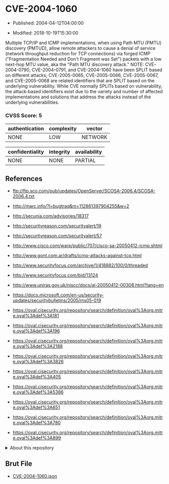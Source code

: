 # CVE-2004-1060

- Published: 2004-04-12T04:00:00

- Modified: 2018-10-19T15:30:00

Multiple TCP/IP and ICMP implementations, when using Path MTU (PMTU) discovery (PMTUD), allow remote attackers to cause a denial of service (network throughput reduction for TCP connections) via forged ICMP ("Fragmentation Needed and Don't Fragment was Set") packets with a low next-hop MTU value, aka the "Path MTU discovery attack."  NOTE: CVE-2004-0790, CVE-2004-0791, and CVE-2004-1060 have been SPLIT based on different attacks; CVE-2005-0065, CVE-2005-0066, CVE-2005-0067, and CVE-2005-0068 are related identifiers that are SPLIT based on the underlying vulnerability.  While CVE normally SPLITs based on vulnerability, the attack-based identifiers exist due to the variety and number of affected implementations and solutions that address the attacks instead of the underlying vulnerabilities.

### CVSS Score: **5**

| authentication | complexity | vector |
| --- | --- | --- |
| NONE | LOW | NETWORK |

| confidentiality | integrity | availability |
| --- | --- | --- |
| NONE | NONE | PARTIAL |

## References

* ftp://ftp.sco.com/pub/updates/OpenServer/SCOSA-2006.4/SCOSA-2006.4.txt

* http://marc.info/?l=bugtraq&m=112861397904255&w=2

* http://secunia.com/advisories/18317

* http://securityreason.com/securityalert/19

* http://securityreason.com/securityalert/57

* http://www.cisco.com/warp/public/707/cisco-sa-20050412-icmp.shtml

* http://www.gont.com.ar/drafts/icmp-attacks-against-tcp.html

* http://www.securityfocus.com/archive/1/418882/100/0/threaded

* http://www.securityfocus.com/bid/13124

* http://www.uniras.gov.uk/niscc/docs/al-20050412-00308.html?lang=en

* https://docs.microsoft.com/en-us/security-updates/securitybulletins/2005/ms05-019

* https://oval.cisecurity.org/repository/search/definition/oval%3Aorg.mitre.oval%3Adef%3A181

* https://oval.cisecurity.org/repository/search/definition/oval%3Aorg.mitre.oval%3Adef%3A196

* https://oval.cisecurity.org/repository/search/definition/oval%3Aorg.mitre.oval%3Adef%3A2188

* https://oval.cisecurity.org/repository/search/definition/oval%3Aorg.mitre.oval%3Adef%3A3826

* https://oval.cisecurity.org/repository/search/definition/oval%3Aorg.mitre.oval%3Adef%3A405

* https://oval.cisecurity.org/repository/search/definition/oval%3Aorg.mitre.oval%3Adef%3A5386

* https://oval.cisecurity.org/repository/search/definition/oval%3Aorg.mitre.oval%3Adef%3A651

* https://oval.cisecurity.org/repository/search/definition/oval%3Aorg.mitre.oval%3Adef%3A780

* https://oval.cisecurity.org/repository/search/definition/oval%3Aorg.mitre.oval%3Adef%3A899

<details>
<summary>About this repository</summary> 

  This repository is part of the project [Live Hack CVE](https://github.com/Live-Hack-CVE). Main website can be found [www.live-hack.org](https://www.live-hack.org) 
  
  Made by [Sn0wAlice](https://github.com/Sn0wAlice) for the people that care about security and need to have a feed of the latest CVEs. Hope you enjoy it, don't forget to star the repo and follow me on [Twitter](https://twitter.com/Sn0wAlice) and [Github](https://github.com/Sn0wAlice). And that is my [personnal website](https://www.alice-snow.me/)

  - [Home Page](https://github.com/Live-Hack-CVE)
  - [Framework](https://github.com/Live-Hack-CVE/cve-framework)
  - [CVE database](https://github.com/Live-Hack-CVE/full_database)
  - [Changelog](https://github.com/Live-Hack-CVE/Changelog)
</details>

## Brut File

* [CVE-2004-1060.json](https://raw.githubusercontent.com/Live-Hack-CVE/full_database/main/cves/2004/CVE-2004-1060.json)

